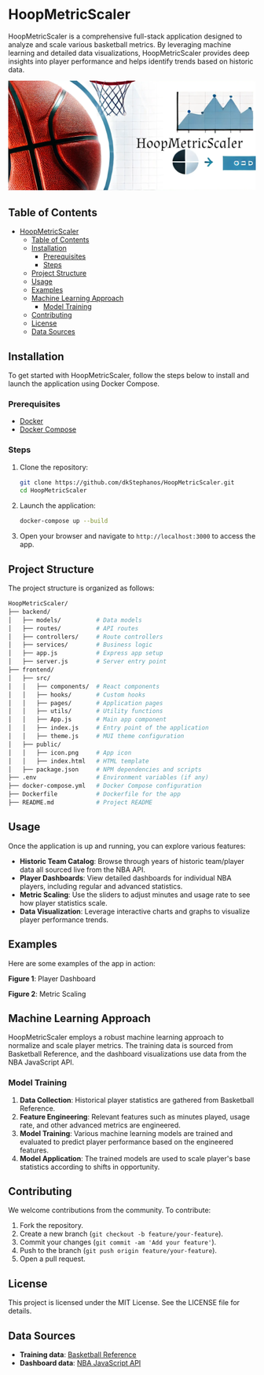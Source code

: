 # HoopMetricScaler

HoopMetricScaler is a comprehensive full-stack application designed to analyze and scale various basketball metrics. By leveraging machine learning and detailed data visualizations, HoopMetricScaler provides deep insights into player performance and helps identify trends based on historic data.

![image](https://github.com/dkStephanos/HoopMetricScaler/blob/main/frontend/public/github-header.png)

## Table of Contents
- [HoopMetricScaler](#hoopmetricscaler)
  - [Table of Contents](#table-of-contents)
  - [Installation](#installation)
    - [Prerequisites](#prerequisites)
    - [Steps](#steps)
  - [Project Structure](#project-structure)
  - [Usage](#usage)
  - [Examples](#examples)
  - [Machine Learning Approach](#machine-learning-approach)
    - [Model Training](#model-training)
  - [Contributing](#contributing)
  - [License](#license)
  - [Data Sources](#data-sources)

## Installation

To get started with HoopMetricScaler, follow the steps below to install and launch the application using Docker Compose.

### Prerequisites

- [Docker](https://www.docker.com/get-started)
- [Docker Compose](https://docs.docker.com/compose/install/)

### Steps

1. Clone the repository:
    ```sh
    git clone https://github.com/dkStephanos/HoopMetricScaler.git
    cd HoopMetricScaler
    ```

2. Launch the application:
    ```sh
    docker-compose up --build
    ```

3. Open your browser and navigate to `http://localhost:3000` to access the app.

## Project Structure

The project structure is organized as follows:

```bash
HoopMetricScaler/
├── backend/
│   ├── models/          # Data models
│   ├── routes/          # API routes
│   ├── controllers/     # Route controllers
│   ├── services/        # Business logic
│   ├── app.js           # Express app setup
│   ├── server.js        # Server entry point
├── frontend/
│   ├── src/
│   │   ├── components/  # React components
│   │   ├── hooks/       # Custom hooks
│   │   ├── pages/       # Application pages
│   │   ├── utils/       # Utility functions
│   │   ├── App.js       # Main app component
│   │   ├── index.js     # Entry point of the application
│   │   ├── theme.js     # MUI theme configuration
│   ├── public/
│   │   ├── icon.png     # App icon
│   │   ├── index.html   # HTML template
│   ├── package.json     # NPM dependencies and scripts
├── .env                 # Environment variables (if any)
├── docker-compose.yml   # Docker Compose configuration
├── Dockerfile           # Dockerfile for the app
├── README.md            # Project README

```

## Usage

Once the application is up and running, you can explore various features:

- **Historic Team Catalog**: Browse through years of historic team/player data all sourced live from the NBA API.
- **Player Dashboards**: View detailed dashboards for individual NBA players, including regular and advanced statistics.
- **Metric Scaling**: Use the sliders to adjust minutes and usage rate to see how player statistics scale.
- **Data Visualization**: Leverage interactive charts and graphs to visualize player performance trends.

## Examples

Here are some examples of the app in action:

**Figure 1**: Player Dashboard

**Figure 2**: Metric Scaling

## Machine Learning Approach

HoopMetricScaler employs a robust machine learning approach to normalize and scale player metrics. The training data is sourced from Basketball Reference, and the dashboard visualizations use data from the NBA JavaScript API.

### Model Training

1. **Data Collection**: Historical player statistics are gathered from Basketball Reference.
2. **Feature Engineering**: Relevant features such as minutes played, usage rate, and other advanced metrics are engineered.
3. **Model Training**: Various machine learning models are trained and evaluated to predict player performance based on the engineered features.
4. **Model Application**: The trained models are used to scale player's base statistics according to shifts in opportunity.

## Contributing

We welcome contributions from the community. To contribute:

1. Fork the repository.
2. Create a new branch (`git checkout -b feature/your-feature`).
3. Commit your changes (`git commit -am 'Add your feature'`).
4. Push to the branch (`git push origin feature/your-feature`).
5. Open a pull request.

## License

This project is licensed under the MIT License. See the LICENSE file for details.

## Data Sources

- **Training data**: [Basketball Reference](https://www.basketball-reference.com/)
- **Dashboard data**: [NBA JavaScript API](https://github.com/bttmly/nba)
